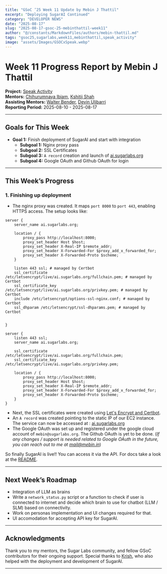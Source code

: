 ```yaml
---
title: "GSoC ’25 Week 11 Update by Mebin J Thattil"
excerpt: "Deploying SugarAI Continued"
category: "DEVELOPER NEWS"
date: "2025-08-17"
slug: "2025-08-17-gsoc-25-mebinthattil-week11"
author: "@/constants/MarkdownFiles/authors/mebin-thattil.md"
tags: "gsoc25,sugarlabs,week11,mebinthattil,speak_activity"
image: "assets/Images/GSOCxSpeak.webp"
---
```


# Week 11 Progress Report by Mebin J Thattil

**Project:** [Speak Activity](https://github.com/sugarlabs/speak)  
**Mentors:** [Chihurumnaya Ibiam](https://github.com/chimosky), [Kshitij Shah](https://github.com/kshitijdshah99)  
**Assisting Mentors:** [Walter Bender](https://github.com/walterbender), [Devin Ulibarri](https://github.com/pikurasa)  
**Reporting Period:** 2025-08-10 - 2025-08-17

---

## Goals for This Week

- **Goal 1:** Finish deployment of SugarAI and start with integration
  - **Subgoal 1:** Nginx proxy pass
  - **Subgoal 2:** SSL Certificates
  - **Subgoal 3:** `A record` creation and launch of [ai.sugarlabs.org](https://ai.sugarlabs.org)
  - **Subgoal 4:** Google OAuth and Github OAuth for login

---

## This Week’s Progress

### **1. Finishing up deployment**

- The nginx proxy was created. It maps `port 8000` to `port 443`, enabling HTTPS access.
The setup looks like:
```nginx
server {
    server_name ai.sugarlabs.org;

    location / {
        proxy_pass http://localhost:8000;
        proxy_set_header Host $host;
        proxy_set_header X-Real-IP $remote_addr;
        proxy_set_header X-Forwarded-For $proxy_add_x_forwarded_for;
        proxy_set_header X-Forwarded-Proto $scheme;
    }

    listen 443 ssl; # managed by Certbot
    ssl_certificate /etc/letsencrypt/live/ai.sugarlabs.org/fullchain.pem; # managed by Certbot
    ssl_certificate_key /etc/letsencrypt/live/ai.sugarlabs.org/privkey.pem; # managed by Certbot
    include /etc/letsencrypt/options-ssl-nginx.conf; # managed by Certbot
    ssl_dhparam /etc/letsencrypt/ssl-dhparams.pem; # managed by Certbot


}

server {
    listen 443 ssl;
    server_name ai.sugarlabs.org;

    ssl_certificate /etc/letsencrypt/live/ai.sugarlabs.org/fullchain.pem;
    ssl_certificate_key /etc/letsencrypt/live/ai.sugarlabs.org/privkey.pem;

    location / {
        proxy_pass http://localhost:8000;
        proxy_set_header Host $host;
        proxy_set_header X-Real-IP $remote_addr;
        proxy_set_header X-Forwarded-For $proxy_add_x_forwarded_for;
        proxy_set_header X-Forwarded-Proto $scheme;
    }
}
```
- Next, the SSL certificates were created using [Let's Encrypt and Certbot](https://letsencrypt.org/).
- An `A record` was created pointing to the static IP of our EC2 instance. The service can now be accessed at : [ai.sugarlabs.org](https://ai.sugarlabs.org/)
- The Google OAuth was set up and registered under the google cloud account of `mebin@sugarlabs.org`. The Github OAuth is yet to be done. (_If any changes / support is needed related to Google OAuth in the future, you can reach out to me at [mail@mebin.in](mailto:mail@mebin.in)_)


So finally SugarAI is live!! You can access it via the API. For docs take a look at the [README](https://github.com/sugarlabs/sugar-ai?tab=readme-ov-file#test-api-endpoints).

---

## Next Week’s Roadmap

- Integration of LLM as brains
- Write a `network_status.py` script or a function to check if user is connected to internet and decide which brain to use for chatbot (LLM / SLM) based on connectivity.
- Work on personas implementation and UI changes required for that.
- UI accomodation for accepting API key for SugarAI.

---

## Acknowledgments

Thank you to my mentors, the Sugar Labs community, and fellow GSoC contributors for their ongoing support. Special thanks to [Krish](https://www.sugarlabs.org/authors/krish-pandya), who also helped with the deployment and development of SugarAI.

---